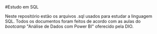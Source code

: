 #Estudo em SQL

Neste repositório estão os arquivos .sql usados para estudar a linguagem SQL. Todos os documentos foram feitos de acordo com as aulas 
do *bootcamp* "Análise de Dados com Power BI" oferecido pela DIO.

